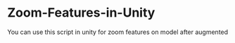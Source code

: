 # Zoom-Features-in-Unity
You can use this script in unity for zoom features on model after augmented 
